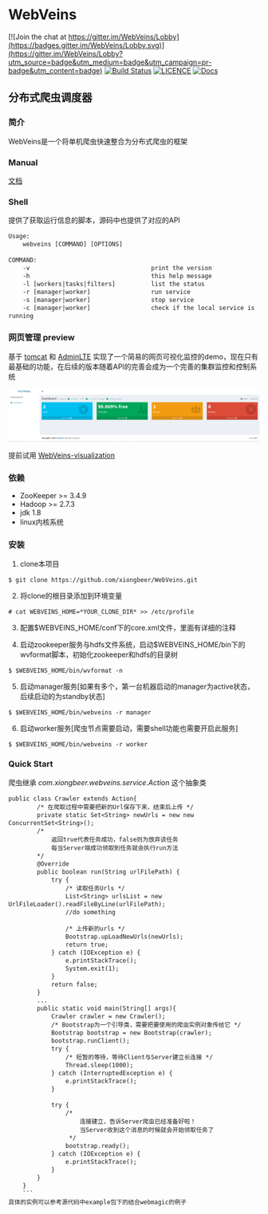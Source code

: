 # WebVeins

[![Join the chat at https://gitter.im/WebVeins/Lobby](https://badges.gitter.im/WebVeins/Lobby.svg)](https://gitter.im/WebVeins/Lobby?utm_source=badge&utm_medium=badge&utm_campaign=pr-badge&utm_content=badge)
[![Build Status](https://travis-ci.org/xiongbeer/WebVeins.svg?branch=master)](https://travis-ci.org/xiongbeer/WebVeins)
[![LICENCE](https://img.shields.io/badge/licence-MIT-blue.svg)](https://raw.githubusercontent.com/xiongbeer/WebVeins/master/LICENSE)
[![Docs](https://img.shields.io/badge/docs-latest-blue.svg)](https://xiongbeer.gitbooks.io/webveinsguide/content/)
## 分布式爬虫调度器

### 简介
WebVeins是一个将单机爬虫快速整合为分布式爬虫的框架  

### Manual
[文档](https://xiongbeer.gitbooks.io/webveinsguide/content/)

### Shell
提供了获取运行信息的脚本，源码中也提供了对应的API  

    Usage:
        webveins [COMMAND] [OPTIONS]

    COMMAND:
        -v                                  print the version
        -h                                  this help message
        -l [workers|tasks|filters]          list the status
        -r [manager|worker]                 run service
        -s [manager|worker]                 stop service
        -c [manager|worker]                 check if the local service is running    

### 网页管理 preview
基于  [tomcat](https://github.com/apache/tomcat) 和 [AdminLTE](https://github.com/almasaeed2010/AdminLTE) 实现了一个简易的网页可视化监控的demo，现在只有最基础的功能，在后续的版本随着API的完善会成为一个完善的集群监控和控制系统  

![webveins-web](data/images/webveins-web.png)

提前试用
[WebVeins-visualization
](https://github.com/xiongbeer/WebVeins-visualization)

### 依赖
- ZooKeeper >= 3.4.9
- Hadoop >= 2.7.3
- jdk 1.8
- linux内核系统

### 安装
1. clone本项目
```
$ git clone https://github.com/xiongbeer/WebVeins.git
```

2. 将clone的根目录添加到环境变量
```
# cat WEBVEINS_HOME=*YOUR_CLONE_DIR* >> /etc/profile
```

3. 配置$WEBVEINS_HOME/conf下的core.xml文件，里面有详细的注释

4. 启动zookeeper服务与hdfs文件系统，启动$WEBVEINS_HOME/bin下的wvformat脚本，初始化zookeeper和hdfs的目录树
```
$ $WEBVEINS_HOME/bin/wvformat -n
```

5. 启动manager服务[如果有多个，第一台机器启动的manager为active状态，后续启动的为standby状态]
```
$ $WEBVEINS_HOME/bin/webveins -r manager
```

6. 启动worker服务[爬虫节点需要启动，需要shell功能也需要开启此服务]
```
$ $WEBVEINS_HOME/bin/webveins -r worker
```

### Quick Start

爬虫继承 *com.xiongbeer.webveins.service.Action* 这个抽象类
```
public class Crawler extends Action{
        /* 在爬取过程中需要把新的Url保存下来，结束后上传 */
        private static Set<String> newUrls = new new ConcurrentSet<String>();
        /*
            返回true代表任务成功，false则为放弃该任务
            每当Server端成功领取到任务就会执行run方法
        */
        @Override
        public boolean run(String urlFilePath) {
            try {
                /* 读取任务Urls */
                List<String> urlsList = new UrlFileLoader().readFileByLine(urlFilePath);
                //do something

                /* 上传新的urls */
                Bootstrap.upLoadNewUrls(newUrls);
                return true;
            } catch (IOException e) {
                e.printStackTrace();
                System.exit(1);
            }
            return false;
        }
        ...
        public static void main(String[] args){
            Crawler crawler = new Crawler();
            /* Bootstrap为一个引导类，需要把要使用的爬虫实例对象传给它 */
            Bootstrap bootstrap = new Bootstrap(crawler);
            bootstrap.runClient();
            try {
                /* 短暂的等待，等待Client与Server建立长连接 */
                Thread.sleep(1000);
            } catch (InterruptedException e) {
                e.printStackTrace();
            }

            try {
                /*
                    连接建立，告诉Server爬虫已经准备好啦！
                    当Server收到这个消息的时候就会开始领取任务了
                 */
                bootstrap.ready();
            } catch (IOException e) {
                e.printStackTrace();
            }
        }
    }
    ```
具体的实例可以参考源代码中example包下的结合webmagic的例子
